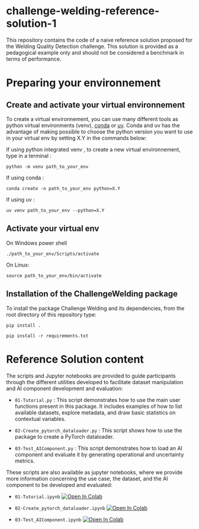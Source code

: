 # challenge-welding-reference-solution-1

This repository contains the code of a naive reference solution proposed for the Welding Quality Detection challenge. This solution is provided as a pedagogical example only and should not be considered a benchmark in terms of performance.

# Preparing your environnement

## Create and activate your virtual environnement
To create a virtual environnement, you can use many different tools as python virtual environments (venv), [conda](https://docs.conda.io/projects/conda/en/latest/user-guide/install/index.html) or [uv](https://github.com/astral-sh/uv). Conda and uv has the advantage of making possible to choose the python version  you want to use in your virtual env by setting X.Y in the commands below:

If using python integrated venv , to create a new virtual environnement, type in a terminal : 

 ```commandline
 python -m venv path_to_your_env
 ``` 

If using conda : 

```commandline
conda create -n path_to_your_env python=X.Y 
```

If using uv :

```commandline
uv venv path_to_your_env --python=X.Y
```

## Activate your virtual env

On Windows power shell 
```commandline
./path_to_your_env/Scripts/activate
```

On Linux: 
```commandline
source path_to_your_env/bin/activate
```

## Installation of the ChallengeWelding package
To install the package Challenge Welding and its dependencies, from the root directory of this repository type:  
```commandline 
pip install .
```

```commandline 
pip install -r requirements.txt
```

# Reference Solution content
The scripts and Jupyter notebooks are provided to guide participants through the different utilities developed to facilitate dataset manipulation and AI component development and evaluation:

- ```01-Tutorial.py``` : This script demonstrates how to use the main user functions present in this package. It includes examples of how to list available datasets, explore metadata, and draw basic statistics on contextual variables.

- ```02-Create_pytorch_dataloader.py``` : This script shows how to use the package to create a PyTorch dataloader.

- ```03-Test_AIComponent.py``` : This script demonstrates how to load an AI component and evaluate it by generating operational and uncertainty metrics. 

These scripts are also available as jupyter notebooks, where we provide more information concerning the use case, the dataset, and the AI component to be developed and evaluated: 

- ```01-Tutorial.ipynb``` [![Open In Colab](https://colab.research.google.com/assets/colab-badge.svg)](https://colab.research.google.com/github/confianceai/Challenge-Welding-Starter-Kit/blob/main/examples/01-Tutorial.ipynb) 

- ```02-Create_pytorch_dataloader.ipynb``` [![Open In Colab](https://colab.research.google.com/assets/colab-badge.svg)](https://colab.research.google.com/github/confianceai/Challenge-Welding-Starter-Kit/blob/main/examples/02-Create_pytorch_dataloader.ipynb) 

- ```03-Test_AIComponent.ipynb``` [![Open In Colab](https://colab.research.google.com/assets/colab-badge.svg)](https://colab.research.google.com/github/confianceai/Challenge-Welding-Starter-Kit/blob/main/examples/03-Test_AIComponent.ipynb) 